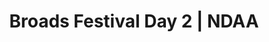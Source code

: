 ---
layout: match
title: Broads Festival Day 2 | NDAA
keywords: NDAA, norwich & district anglers, norwich and district angling, norwich & district, matches, fishing match, match list, match calendar, match listing, ndaa broads festival 2024, 2024 ndaa broads festival, ndaa broads festival day 1, ndaa broads festival 1
match-period: days
sections:
  # - title: Match Information
  #   hash: match-info
  #   css-class: match-info
  #   paragraphs:
  #     - hdr:
  #       img:
  #       sentences:
  #         - txt: Please bring boots/waders and platform as some pegs in the ronds will be underwater during high tide.
  #         - txt: Each angler rotates between zones A-C over the 3 days. Each zone contains at least 3 sections with points allocated per section.
  #         - txt: Day 2 draw by zone as per rotation from previous day; A to B, B to C and C to A.
  #         - txt: Those of you who draw scales please ensure you collect them from Match HQ <strong>before</strong> leaving the draw. Please ensure scales are returned to Match HQ each day.
  #         - txt: There will be a daily prize to the scales-person with the biggest weight.
  #         - txt: Payout
  #         - ulist-items:
  #           - item: Top two anglers per section.
  #           - item: Top eight anglers based on accumulated section points over both days (accumulated weight used in the event of a tie on points).
  #         - txt: Results across the three days will be declared at end of third day at Match HQ.
  #         - txt: <strong>Please note that Pike, Zander & Trout do not count.</strong>
  - title: Match Result
    hash: match-result
    paragraphs:
      - hdr:
        img:
        sentences:
          - txt: Day 2 top five weights shown above.
          - txt: Broads Festival decided by sections points (then accumulated weight).
          - txt: Positions after Day 2 shown below.
  - title: 
    hash:
    css-class: table-container
    paragraphs:
      - result-file: bf-d2
---